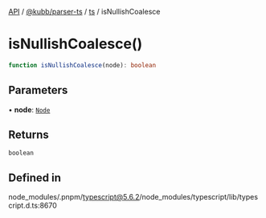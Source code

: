 [API](../../../../../packages.md) / [@kubb/parser-ts](../../../index.md) / [ts](../index.md) / isNullishCoalesce

# isNullishCoalesce()

```ts
function isNullishCoalesce(node): boolean
```

## Parameters

• **node**: [`Node`](../interfaces/Node.md)

## Returns

`boolean`

## Defined in

node\_modules/.pnpm/typescript@5.6.2/node\_modules/typescript/lib/typescript.d.ts:8670
